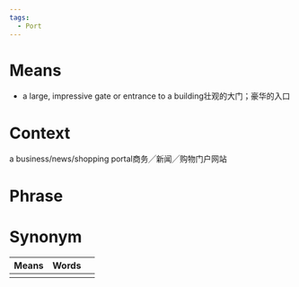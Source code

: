```yaml
---
tags:
  - Port
---
```

# Means
- a large, impressive gate or entrance to a building壮观的大门；豪华的入口
# Context
a business/news/shopping portal商务╱新闻╱购物门户网站
# Phrase

# Synonym
| Means | Words |     |
| ----- | ----- | --- |
|       |       |     |
